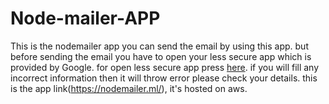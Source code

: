 # Node-mailer-APP

This is the nodemailer app you can send the email by using this app. but before sending the email you have to open your less secure app which is provided by Google. for open less secure app press [here](https://myaccount.google.com/lesssecureapps?pli=1). if you will fill any incorrect information then it will throw error please check your details. this is the app link(https://nodemailer.ml/), it's hosted on aws.
